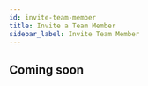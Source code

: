 ```yaml
---
id: invite-team-member
title: Invite a Team Member
sidebar_label: Invite Team Member
---
```


## Coming soon
